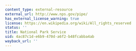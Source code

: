 ```yaml
---
content_type: external-resource
external_url: http://www.nps.gov/pipe/
has_external_license_warning: true
license: https://en.wikipedia.org/wiki/All_rights_reserved
status: ''
title: National Park Service
uid: 4ac87c1d-e6b9-470d-a6f2-b48fcabba4ab
wayback_url: ''
---
```

